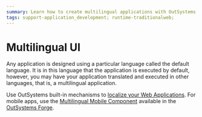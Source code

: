 ```yaml
---
summary: Learn how to create multilingual applications with OutSystems.
tags: support-application_development; runtime-traditionalweb;
---
```


# Multilingual UI

Any application is designed using a particular language called the default language. It is in this language that the application is executed by default, however, you may have your application translated and executed in other languages, that is, a multilingual application.

Use OutSystems built-in mechanisms to [localize your Web Applications](multilingual-web.md). For mobile apps, use the [Multilingual Mobile Component](https://www.outsystems.com/forge/component/1784/multilingual-mobile-component) available in the [OutSystems Forge](https://www.outsystems.com/forge/).
